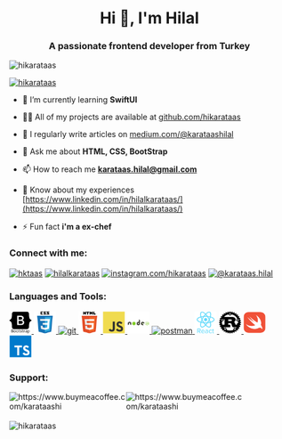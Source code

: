 <h1 align="center">Hi 👋, I'm Hilal</h1>
<h3 align="center">A passionate frontend developer from Turkey</h3>

<p align="left"> <img src="https://komarev.com/ghpvc/?username=hikarataas&label=Profile%20views&color=0e75b6&style=flat" alt="hikarataas" /> </p>

<p align="left"> <a href="https://github.com/ryo-ma/github-profile-trophy"><img src="https://github-profile-trophy.vercel.app/?username=hikarataas" alt="hikarataas" /></a> </p>

- 🌱 I’m currently learning **SwiftUI**

- 👨‍💻 All of my projects are available at [github.com/hikarataas](github.com/hikarataas)

- 📝 I regularly write articles on [medium.com/@karataashilal](medium.com/@karataashilal)

- 💬 Ask me about **HTML, CSS, BootStrap**

- 📫 How to reach me **karataas.hilal@gmail.com**

- 📄 Know about my experiences [https://www.linkedin.com/in/hilalkarataas/](https://www.linkedin.com/in/hilalkarataas/)

- ⚡ Fun fact **i'm a ex-chef**

<h3 align="left">Connect with me:</h3>
<p align="left">
<a href="https://twitter.com/hktaas" target="blank"><img align="center" src="https://raw.githubusercontent.com/rahuldkjain/github-profile-readme-generator/master/src/images/icons/Social/twitter.svg" alt="hktaas" height="30" width="40" /></a>
<a href="https://linkedin.com/in/hilalkarataas" target="blank"><img align="center" src="https://raw.githubusercontent.com/rahuldkjain/github-profile-readme-generator/master/src/images/icons/Social/linked-in-alt.svg" alt="hilalkarataas" height="30" width="40" /></a>
<a href="https://instagram.com/instagram.com/hikarataas" target="blank"><img align="center" src="https://raw.githubusercontent.com/rahuldkjain/github-profile-readme-generator/master/src/images/icons/Social/instagram.svg" alt="instagram.com/hikarataas" height="30" width="40" /></a>
<a href="https://medium.com/@karataas.hilal" target="blank"><img align="center" src="https://raw.githubusercontent.com/rahuldkjain/github-profile-readme-generator/master/src/images/icons/Social/medium.svg" alt="@karataas.hilal" height="30" width="40" /></a>
</p>

<h3 align="left">Languages and Tools:</h3>
<p align="left"> <a href="https://getbootstrap.com" target="_blank" rel="noreferrer"> <img src="https://raw.githubusercontent.com/devicons/devicon/master/icons/bootstrap/bootstrap-plain-wordmark.svg" alt="bootstrap" width="40" height="40"/> </a> <a href="https://www.w3schools.com/css/" target="_blank" rel="noreferrer"> <img src="https://raw.githubusercontent.com/devicons/devicon/master/icons/css3/css3-original-wordmark.svg" alt="css3" width="40" height="40"/> </a> <a href="https://git-scm.com/" target="_blank" rel="noreferrer"> <img src="https://www.vectorlogo.zone/logos/git-scm/git-scm-icon.svg" alt="git" width="40" height="40"/> </a> <a href="https://www.w3.org/html/" target="_blank" rel="noreferrer"> <img src="https://raw.githubusercontent.com/devicons/devicon/master/icons/html5/html5-original-wordmark.svg" alt="html5" width="40" height="40"/> </a> <a href="https://developer.mozilla.org/en-US/docs/Web/JavaScript" target="_blank" rel="noreferrer"> <img src="https://raw.githubusercontent.com/devicons/devicon/master/icons/javascript/javascript-original.svg" alt="javascript" width="40" height="40"/> </a> <a href="https://nodejs.org" target="_blank" rel="noreferrer"> <img src="https://raw.githubusercontent.com/devicons/devicon/master/icons/nodejs/nodejs-original-wordmark.svg" alt="nodejs" width="40" height="40"/> </a> <a href="https://postman.com" target="_blank" rel="noreferrer"> <img src="https://www.vectorlogo.zone/logos/getpostman/getpostman-icon.svg" alt="postman" width="40" height="40"/> </a> <a href="https://reactjs.org/" target="_blank" rel="noreferrer"> <img src="https://raw.githubusercontent.com/devicons/devicon/master/icons/react/react-original-wordmark.svg" alt="react" width="40" height="40"/> </a> <a href="https://www.rust-lang.org" target="_blank" rel="noreferrer"> <img src="https://raw.githubusercontent.com/devicons/devicon/master/icons/rust/rust-plain.svg" alt="rust" width="40" height="40"/> </a> <a href="https://developer.apple.com/swift/" target="_blank" rel="noreferrer"> <img src="https://raw.githubusercontent.com/devicons/devicon/master/icons/swift/swift-original.svg" alt="swift" width="40" height="40"/> </a> <a href="https://www.typescriptlang.org/" target="_blank" rel="noreferrer"> <img src="https://raw.githubusercontent.com/devicons/devicon/master/icons/typescript/typescript-original.svg" alt="typescript" width="40" height="40"/> </a> </p>

<h3 align="left">Support:</h3>
<p><a href="https://www.buymeacoffee.com/https://www.buymeacoffee.com/karataashi"> <img align="left" src="https://cdn.buymeacoffee.com/buttons/v2/default-yellow.png" height="50" width="210" alt="https://www.buymeacoffee.com/karataashi" /></a><a href="https://ko-fi.com/https://www.buymeacoffee.com/karataashi"> <img align="left" src="https://cdn.ko-fi.com/cdn/kofi3.png?v=3" height="50" width="210" alt="https://www.buymeacoffee.com/karataashi" /></a></p><br><br>

<p><img align="center" src="https://github-readme-stats.vercel.app/api/top-langs?username=hikarataas&show_icons=true&locale=en&layout=compact" alt="hikarataas" /></p>

